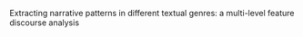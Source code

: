 Extracting narrative patterns in different textual genres: a multi-level feature discourse analysis
